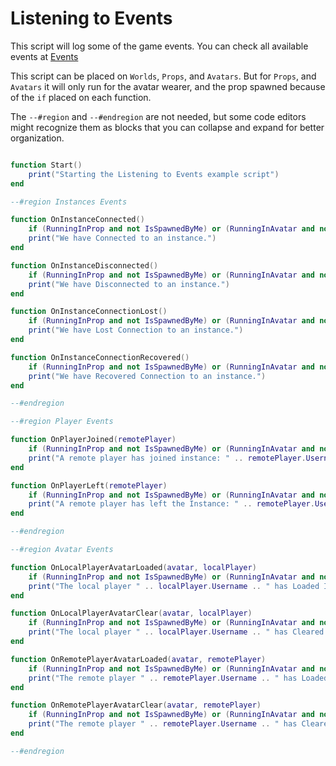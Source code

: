 # Listening to Events

This script will log some of the game events. You can check all available events at [Events](../api/events.md)

This script can be placed on `Worlds`, `Props`, and `Avatars`. But for `Props`, and `Avatars` it will only run for the
avatar wearer, and the prop spawned because of the `if` placed on each function.

The `--#region` and `--#endregion` are not needed, but some code editors might recognize them as blocks that you can
collapse and expand for better organization.

```lua

function Start()
    print("Starting the Listening to Events example script")
end

--#region Instances Events

function OnInstanceConnected()
    if (RunningInProp and not IsSpawnedByMe) or (RunningInAvatar and not IsWornByMe) then return end
    print("We have Connected to an instance.")
end

function OnInstanceDisconnected()
    if (RunningInProp and not IsSpawnedByMe) or (RunningInAvatar and not IsWornByMe) then return end
    print("We have Disconnected to an instance.")
end

function OnInstanceConnectionLost()
    if (RunningInProp and not IsSpawnedByMe) or (RunningInAvatar and not IsWornByMe) then return end
    print("We have Lost Connection to an instance.")
end

function OnInstanceConnectionRecovered()
    if (RunningInProp and not IsSpawnedByMe) or (RunningInAvatar and not IsWornByMe) then return end
    print("We have Recovered Connection to an instance.")
end

--#endregion

--#region Player Events

function OnPlayerJoined(remotePlayer)
    if (RunningInProp and not IsSpawnedByMe) or (RunningInAvatar and not IsWornByMe) then return end
    print("A remote player has joined instance: " .. remotePlayer.Username)
end

function OnPlayerLeft(remotePlayer)
    if (RunningInProp and not IsSpawnedByMe) or (RunningInAvatar and not IsWornByMe) then return end
    print("A remote player has left the Instance: " .. remotePlayer.Username)
end

--#endregion

--#region Avatar Events

function OnLocalPlayerAvatarLoaded(avatar, localPlayer)
    if (RunningInProp and not IsSpawnedByMe) or (RunningInAvatar and not IsWornByMe) then return end
    print("The local player " .. localPlayer.Username .. " has Loaded INTO the avatar with the ID: " .. avatar.AvatarID)
end

function OnLocalPlayerAvatarClear(avatar, localPlayer)
    if (RunningInProp and not IsSpawnedByMe) or (RunningInAvatar and not IsWornByMe) then return end
    print("The local player " .. localPlayer.Username .. " has Cleared OUT of the avatar with the ID: " .. avatar.AvatarID)
end

function OnRemotePlayerAvatarLoaded(avatar, remotePlayer)
    if (RunningInProp and not IsSpawnedByMe) or (RunningInAvatar and not IsWornByMe) then return end
    print("The remote player " .. remotePlayer.Username .. " has Loaded INTO the avatar with the ID: " .. avatar.AvatarID)
end

function OnRemotePlayerAvatarClear(avatar, remotePlayer)
    if (RunningInProp and not IsSpawnedByMe) or (RunningInAvatar and not IsWornByMe) then return end
    print("The remote player " .. remotePlayer.Username .. " has Cleared OUT of the avatar with the ID: " .. avatar.AvatarID)
end

--#endregion

```